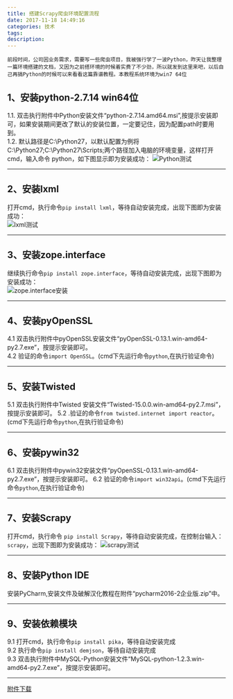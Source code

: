 ```yaml
---
title: 搭建Scrapy爬虫环境配置流程
date: 2017-11-18 14:49:16
categories: 技术
tags:
description:
---
```

  

`前段时间，公司因业务需求，需要写一些爬虫项目，我被强行学了一波Python，昨天让我整理一篇环境搭建的文档，又因为之前搭环境的时候着实费了不少劲，所以就发到这里来吧，以后自己再搞Python的时候可以来看看这篇靠谱教程。本教程系统环境为win7 64位`  
  

## 1、安装python-2.7.14 win64位  

1.1. 双击执行附件中Python安装文件“python-2.7.14.amd64.msi”,按提示安装即可，如果安装期间更改了默认的安装位置，一定要记住，因为配置path时要用到。  
1.2. 默认路径是C:\Python27，以默认配置为例将 C:\Python27;C:\Python27\Scripts;两个路径加入电脑的环境变量，这样打开cmd，输入命令 python，如下图显示即为安装成功：
![Python测试](https://s1.ax1x.com/2018/12/13/Ft5aFA.png)

--------------------------------------  

## 2、安装lxml  

打开cmd，执行命令`pip install lxml`，等待自动安装完成，出现下图即为安装成功：  
![lxml测试](https://s1.ax1x.com/2018/12/13/Ft5Nod.png)

---------------------------------------  

## 3、安装zope.interface  

继续执行命令`pip install zope.interface`，等待自动安装完成，出现下图即为安装成功：  
![zope.interface安装](https://s1.ax1x.com/2018/12/13/Ft5wWt.png)

----------------------------------------  

## 4、安装pyOpenSSL  

4.1 双击执行附件中pyOpenSSL安装文件“pyOpenSSL-0.13.1.win-amd64-py2.7.exe”，按提示安装即可。  
4.2 验证的命令`import OpenSSL`。(cmd下先运行命令`python`,在执行验证命令)  

-----------------------------------------  

## 5、安装Twisted  

5.1 双击执行附件中Twisted 安装文件“Twisted-15.0.0.win-amd64-py2.7.msi”，按提示安装即可。
5.2 .验证的命令`from twisted.internet import reactor`。(cmd下先运行命令`python`,在执行验证命令)  

-----------------------------------------  

## 6、安装pywin32  

6.1 双击执行附件中pywin32安装文件“pyOpenSSL-0.13.1.win-amd64-py2.7.exe”，按提示安装即可。
6.2 验证的命令`import win32api`。(cmd下先运行命令`python`,在执行验证命令)  

------------------------------------------  

## 7、安装Scrapy  

打开cmd，执行命令 `pip install Scrapy`，等待自动安装完成，在控制台输入：`scrapy`，出现下图即为安装成功：
![scrapy测试](https://s1.ax1x.com/2018/12/13/Ft5dJI.png)

------------------------------------------  

## 8、安装Python IDE  

安装PyCharm,安装文件及破解汉化教程在附件“pycharm2016-2企业版.zip”中。  

------------------------------------------  

## 9、安装依赖模块  

9.1 打开cmd，执行命令`pip install pika`，等待自动安装完成  
9.2 执行命令`pip install demjson`，等待自动安装完成  
9.3 双击执行附件中MySQL-Python安装文件“MySQL-python-1.2.3.win-amd64-py2.7.exe”，按提示安装即可。  

------------------------------------------  

<a href="http://pan.baidu.com/s/1jHTvYzc" target="_blank">附件下载</a>
